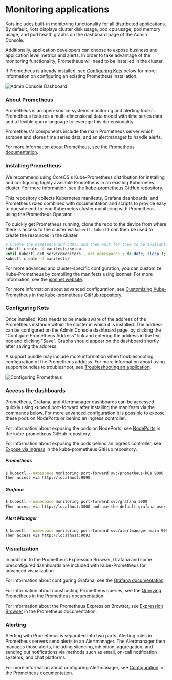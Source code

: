 # Monitoring applications

Kots includes built-in monitoring functionality for all distributed applications.
By default, Kots displays cluster disk usage, pod cpu usage, pod memory usage, and pod health graphs on the dashboard page of the Admin Console.

Additionally, application developers can choose to expose business and application level metrics and alerts.
In order to take advantage of the monitoring functionality, Prometheus will need to be installed in the cluster.

If Prometheus is already installed, see [Configuring Kots](#configuring-kots) below for more information on configuring an existing Prometheus installation.

![Admin Console Dashboard](/images/kotsadm-dashboard-graph.png)

### About Prometheus

Prometheus is an open-source systems monitoring and alerting toolkit.
Prometheus features a multi-dimensional data model with time series data and a flexible query language to leverage this dimensionality.

Prometheus's components include the main Prometheus server which scrapes and stores time series data, and an alertmanager to handle alerts.

For more information about Prometheus, see the [Prometheus documentation](https://prometheus.io/docs/introduction/overview/).

### Installing Prometheus

We recommend using CoreOS's Kube-Prometheus distribution for installing and configuring highly available Prometheus in an existing Kubernetes cluster. For more information, see the [kube-prometheus](https://github.com/coreos/kube-prometheus) GitHub repository.

This repository collects Kubernetes manifests, Grafana dashboards, and Prometheus rules combined with documentation and scripts to provide easy to operate end-to-end Kubernetes cluster monitoring with Prometheus using the Prometheus Operator.

To quickly get Prometheus running, clone the repo to the device from where there is access to the cluster via `kubectl`. `kubectl` can then be used to create the resources in the cluster.

```bash
# Create the namespace and CRDs, and then wait for them to be available before creating the remaining resources
kubectl create -f manifests/setup
until kubectl get servicemonitors --all-namespaces ; do date; sleep 1; echo ""; done
kubectl create -f manifests/
```

For more advanced and cluster-specific configuration, you can customize Kube-Prometheus by compiling the manifests using jsonnet. For more information, see the [jsonnet website](https://jsonnet.org/).

For more information about advanced configuration, see [Customizing Kube-Prometheus](https://github.com/coreos/kube-prometheus#customizing-kube-prometheus) in the kube-prometheus GitHub repository.

### Configuring Kots

Once installed, Kots needs to be made aware of the address of the Prometheus instance within the cluster in which it is installed.
The address can be configured on the Admin Console dashboard page, by clicking the "Configure Prometheus Address" link and entering the address in the text box and clicking "Save".
Graphs should appear on the dashboard shortly after saving the address.

A support bundle may include more information when troubleshooting configuration of the Prometheus address. For more information about using support bundles to troubleshoot, see [Troubleshooting an application](troubleshooting-an-app).

![Configuring Prometheus](/images/kotsadm-dashboard-configureprometheus.png)

### Access the dashboards

Prometheus, Grafana, and Alertmanager dashboards can be accessed quickly using kubectl port-forward after installing the manifests via the commands below.
For more advanced configuration it is possible to expose these pods on NodePorts or behind an ingress controller.

For information about exposing the pods on NodePorts, see [NodePorts](https://github.com/prometheus-operator/kube-prometheus/blob/main/docs/customizations/node-ports.md) in the kube-prometheus GitHub repository.

For information about exposing the pods behind an ingress controller, see [Expose via Ingress](https://github.com/prometheus-operator/kube-prometheus/blob/main/docs/customizations/exposing-prometheus-alertmanager-grafana-ingress.md) in the kube-prometheus GitHub repository.

##### Prometheus

```bash
$ kubectl --namespace monitoring port-forward svc/prometheus-k8s 9090
Then access via http://localhost:9090
```

##### Grafana

```bash
$ kubectl --namespace monitoring port-forward svc/grafana 3000
Then access via http://localhost:3000 and use the default grafana user:password of admin:admin.
```

##### Alert Manager

```bash
$ kubectl --namespace monitoring port-forward svc/alertmanager-main 9093
Then access via http://localhost:9093
```

### Visualization

In addition to the Prometheus Expression Browser, Grafana and some preconfigured dashboards are included with Kube-Prometheus for advanced visualization.

For information about configuring Grafana, see the [Grafana documentation](https://grafana.com/docs/).

For information about constructing Prometheus queries, see the [Querying Prometheus](https://prometheus.io/docs/prometheus/latest/querying/basics/) in the Prometheus documentation.

For information about the Prometheus Expression Browser, see [Expression Browser](https://prometheus.io/docs/visualization/browser/) in the Prometheus documentation.


### Alerting

Alerting with Prometheus is separated into two parts.
Alerting rules in Prometheus servers send alerts to an Alertmanager.
The Alertmanager then manages those alerts, including silencing, inhibition, aggregation, and sending out notifications via methods such as email, on-call notification systems, and chat platforms.

For more information about configuring Alertmanager, see [Configuration](https://prometheus.io/docs/alerting/configuration/) in the Prometheus documentation.
